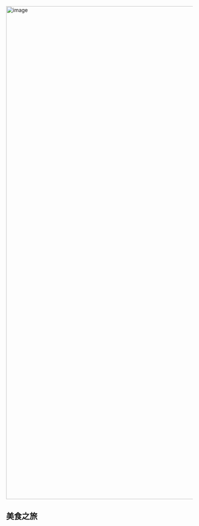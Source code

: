 <img width="1326" alt="image" src="https://github.com/ziuqnnnn44/Thymeleaf-CRUD-project/assets/66659394/261ff7c8-c1e1-4abc-a24e-9af3ff2d8a65">

## 美食之旅


